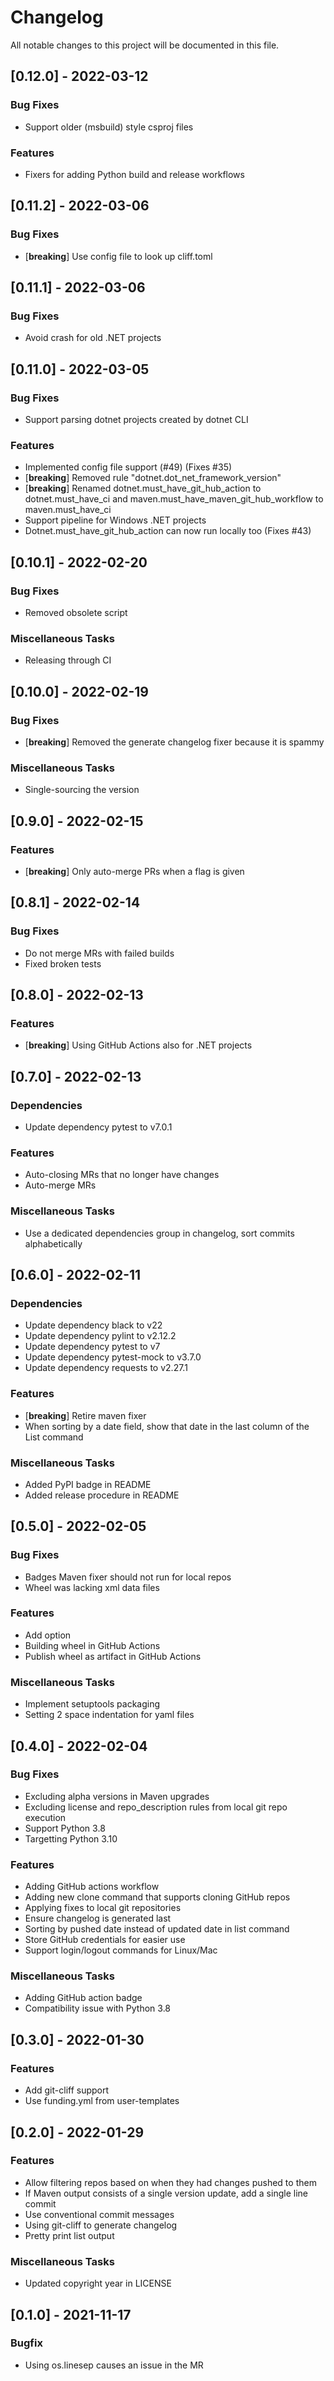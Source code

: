 # Changelog
All notable changes to this project will be documented in this file.

## [0.12.0] - 2022-03-12

### Bug Fixes

- Support older (msbuild) style csproj files

### Features

- Fixers for adding Python build and release workflows

## [0.11.2] - 2022-03-06

### Bug Fixes

- [**breaking**] Use config file to look up cliff.toml

## [0.11.1] - 2022-03-06

### Bug Fixes

- Avoid crash for old .NET projects

## [0.11.0] - 2022-03-05

### Bug Fixes

- Support parsing dotnet projects created by dotnet CLI

### Features

- Implemented config file support (#49) (Fixes #35)
- [**breaking**] Removed rule "dotnet.dot_net_framework_version"
- [**breaking**] Renamed dotnet.must_have_git_hub_action to dotnet.must_have_ci and maven.must_have_maven_git_hub_workflow to maven.must_have_ci
- Support pipeline for Windows .NET projects
- Dotnet.must_have_git_hub_action can now run locally too (Fixes #43)

## [0.10.1] - 2022-02-20

### Bug Fixes

- Removed obsolete script

### Miscellaneous Tasks

- Releasing through CI

## [0.10.0] - 2022-02-19

### Bug Fixes

- [**breaking**] Removed the generate changelog fixer because it is spammy

### Miscellaneous Tasks

- Single-sourcing the version

## [0.9.0] - 2022-02-15

### Features

- [**breaking**] Only auto-merge PRs when a flag is given

## [0.8.1] - 2022-02-14

### Bug Fixes

- Do not merge MRs with failed builds
- Fixed broken tests

## [0.8.0] - 2022-02-13

### Features

- [**breaking**] Using GitHub Actions also for .NET projects

## [0.7.0] - 2022-02-13

### Dependencies

- Update dependency pytest to v7.0.1

### Features

- Auto-closing MRs that no longer have changes
- Auto-merge MRs

### Miscellaneous Tasks

- Use a dedicated dependencies group in changelog, sort commits alphabetically

## [0.6.0] - 2022-02-11

### Dependencies

- Update dependency black to v22
- Update dependency pylint to v2.12.2
- Update dependency pytest to v7
- Update dependency pytest-mock to v3.7.0
- Update dependency requests to v2.27.1

### Features

- [**breaking**] Retire maven fixer
- When sorting by a date field, show that date in the last column of the List command

### Miscellaneous Tasks

- Added PyPI badge in README
- Added release procedure in README

## [0.5.0] - 2022-02-05

### Bug Fixes

- Badges Maven fixer should not run for local repos
- Wheel was lacking xml data files

### Features

- Add  option
- Building wheel in GitHub Actions
- Publish wheel as artifact in GitHub Actions

### Miscellaneous Tasks

- Implement setuptools packaging
- Setting 2 space indentation for yaml files

## [0.4.0] - 2022-02-04

### Bug Fixes

- Excluding alpha versions in Maven upgrades
- Excluding license and repo_description rules from local git repo execution
- Support Python 3.8
- Targetting Python 3.10

### Features

- Adding GitHub actions workflow
- Adding new clone command that supports cloning GitHub repos
- Applying fixes to local git repositories
- Ensure changelog is generated last
- Sorting by pushed date instead of updated date in list command
- Store GitHub credentials for easier use
- Support login/logout commands for Linux/Mac

### Miscellaneous Tasks

- Adding GitHub action badge
- Compatibility issue with Python 3.8

## [0.3.0] - 2022-01-30

### Features

- Add git-cliff support
- Use funding.yml from user-templates

## [0.2.0] - 2022-01-29

### Features

- Allow filtering repos based on when they had changes pushed to them
- If Maven output consists of a single version update, add a single line commit
- Use conventional commit messages
- Using git-cliff to generate changelog
- Pretty print list output

### Miscellaneous Tasks

- Updated copyright year in LICENSE

## [0.1.0] - 2021-11-17

### Bugfix

- Using os.linesep causes an issue in the MR

<!-- generated by git-cliff -->
